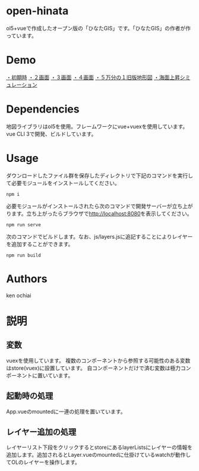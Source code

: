 # open-hinata
ol5+vueで作成したオープン版の「ひなたGIS」です。「ひなたGIS」の作者が作っています。
# Demo
[・初期時](https://kenzkenz.xsrv.jp/open-hinata/)
[・２画面](https://bit.ly/3IpLX1u)
[・３画面](https://bit.ly/3nP9Jul)
[・４画面](https://bit.ly/3apKADr)
[・５万分の１旧版地形図](https://bit.ly/3c3GpOg)
[・海面上昇シミュレーション](https://bit.ly/3z0cmQC)


# Dependencies
地図ライブラリはol5を使用。フレームワークにvue+vuexを使用しています。vue CLI 3で開発、ビルドしています。
# Usage
ダウンロードしたファイル群を保存したディレクトリで下記のコマンドを実行して必要モジュールをインストールしてください。
```
npm i
```
必要モジュールがインストールされたら次のコマンドで開発サーバーが立ち上がります。立ち上がったらブラウザで[http://localhost:8080](http://localhost:8080)を表示してください。
```
npm run serve
```
次のコマンドでビルドします。なお、js/layers.jsに追記することによりレイヤーを追加することができます。
```
npm run build
```
# Authors
ken ochiai

# 説明
## 変数
vuexを使用しています。
複数のコンポーネントから参照する可能性のある変数はstore(vuex)に設置しています。
自コンポーネントだけで済む変数は極力コンポーネントに置いています。
## 起動時の処理
App.vueのmountedに一連の処理を置いています。
## レイヤー追加の処理
レイヤーリスト下段をクリックするとstoreにあるlayerListsにレイヤーの情報を追加します。追加されるとLayer.vueのmountedに仕掛けているwatchが動作してOLのレイヤーを操作します。

